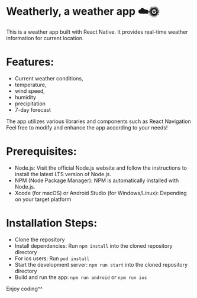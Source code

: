 # Weatherly, a weather app ☁️🌞

This is a weather app built with React Native. 
It provides real-time weather information for current location. 

# Features:
- Current weather conditions, 
- temperature, 
- wind speed, 
- humidity 
- precipitation
- 7-day forecast

The app utilizes various libraries and components such as React Navigation
Feel free to modify and enhance the app according to your needs!

# Prerequisites:
- Node.js: Visit the official Node.js website and follow the instructions to install the latest LTS version of Node.js.
- NPM (Node Package Manager): NPM is automatically installed with Node.js.
- Xcode (for macOS) or Android Studio (for Windows/Linux): Depending on your target platform

# Installation Steps:
- Clone the repository
- Install dependencies: Run `npm install` into the cloned repository directory
- For ios users: Run `pod install`
- Start the development server: `npm run start` into the cloned repository directory
- Build and run the app: `npm run android` or `npm run ios`

Enjoy coding^^
